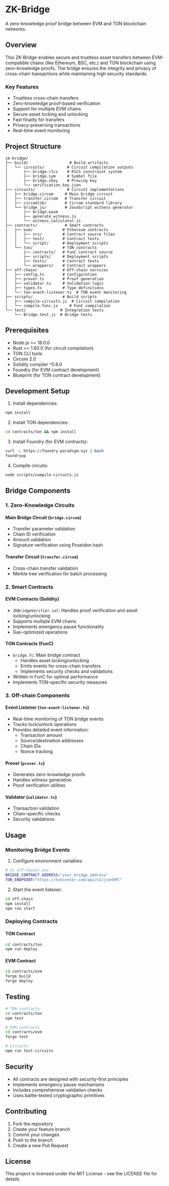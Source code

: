 # ZK-Bridge

A zero-knowledge proof bridge between EVM and TON blockchain networks.

## Overview

This ZK-Bridge enables secure and trustless asset transfers between EVM-compatible chains (like Ethereum, BSC, etc.) and TON blockchain using zero-knowledge proofs. The bridge ensures the integrity and privacy of cross-chain transactions while maintaining high security standards.

### Key Features

- Trustless cross-chain transfers
- Zero-knowledge proof-based verification
- Support for multiple EVM chains
- Secure asset locking and unlocking
- Fast finality for transfers
- Privacy-preserving transactions
- Real-time event monitoring

## Project Structure

```
zk-bridge/
├── build/                  # Build artifacts
│   └── circuits/          # Circuit compilation outputs
│       ├── bridge.r1cs    # R1CS constraint system
│       ├── bridge.sym     # Symbol file
│       ├── bridge.zkey    # Proving key
│       └── verification_key.json
├── circuits/              # Circuit implementations
│   ├── bridge.circom     # Main bridge circuit
│   ├── transfer.circom   # Transfer circuit
│   ├── circomlib/        # Circom standard library
│   └── bridge_js/        # JavaScript witness generator
│       ├── bridge.wasm
│       ├── generate_witness.js
│       └── witness_calculator.js
├── contracts/            # Smart contracts
│   ├── evm/             # Ethereum contracts
│   │   ├── src/         # Contract source files
│   │   ├── test/        # Contract tests
│   │   └── script/      # Deployment scripts
│   └── ton/             # TON contracts
│       ├── contracts/   # FunC contract source
│       ├── scripts/     # Deployment scripts
│       ├── tests/       # Contract tests
│       └── wrappers/    # Contract wrappers
├── off-chain/           # Off-chain services
│   ├── config.ts        # Configuration
│   ├── prover.ts        # Proof generation
│   ├── validator.ts     # Validation logic
│   ├── types.ts         # Type definitions
│   └── ton-event-listener.ts  # TON event monitoring
├── scripts/             # Build scripts
│   ├── compile-circuits.js  # Circuit compilation
│   └── compile-func.js     # FunC compilation
└── test/               # Integration tests
    └── Bridge.test.js  # Bridge tests
```

## Prerequisites

- Node.js >= 16.0.0
- Rust >= 1.60.0 (for circuit compilation)
- TON CLI tools
- Circom 2.0
- Solidity compiler ^0.8.0
- Foundry (for EVM contract development)
- Blueprint (for TON contract development)

## Development Setup

1. Install dependencies:
```bash
npm install
```

2. Install TON dependencies:
```bash
cd contracts/ton && npm install
```

3. Install Foundry (for EVM contracts):
```bash
curl -L https://foundry.paradigm.xyz | bash
foundryup
```

4. Compile circuits:
```bash
node scripts/compile-circuits.js
```

## Bridge Components

### 1. Zero-Knowledge Circuits

#### Main Bridge Circuit (`bridge.circom`)
- Transfer parameter validation
- Chain ID verification
- Amount validation
- Signature verification using Poseidon hash

#### Transfer Circuit (`transfer.circom`)
- Cross-chain transfer validation
- Merkle tree verification for batch processing

### 2. Smart Contracts

#### EVM Contracts (Solidity)
- `ZKBridgeVerifier.sol`: Handles proof verification and asset locking/unlocking
- Supports multiple EVM chains
- Implements emergency pause functionality
- Gas-optimized operations

#### TON Contracts (FunC)
- `bridge.fc`: Main bridge contract
  - Handles asset locking/unlocking
  - Emits events for cross-chain transfers
  - Implements security checks and validations
- Written in FunC for optimal performance
- Implements TON-specific security measures

### 3. Off-chain Components

#### Event Listener (`ton-event-listener.ts`)
- Real-time monitoring of TON bridge events
- Tracks lock/unlock operations
- Provides detailed event information:
  - Transaction amount
  - Source/destination addresses
  - Chain IDs
  - Nonce tracking

#### Prover (`prover.ts`)
- Generates zero-knowledge proofs
- Handles witness generation
- Proof verification utilities

#### Validator (`validator.ts`)
- Transaction validation
- Chain-specific checks
- Security validations

## Usage

### Monitoring Bridge Events

1. Configure environment variables:
```bash
# In off-chain/.env
BRIDGE_CONTRACT_ADDRESS="your_bridge_address"
TON_ENDPOINT="https://toncenter.com/api/v2/jsonRPC"
```

2. Start the event listener:
```bash
cd off-chain
npm install
npm run start
```

### Deploying Contracts

#### TON Contract
```bash
cd contracts/ton
npm run deploy
```

#### EVM Contract
```bash
cd contracts/evm
forge build
forge deploy
```

## Testing

```bash
# TON contracts
cd contracts/ton
npm test

# EVM contracts
cd contracts/evm
forge test

# Circuits
npm run test-circuits
```

## Security

- All contracts are designed with security-first principles
- Implements emergency pause mechanisms
- Includes comprehensive validation checks
- Uses battle-tested cryptographic primitives

## Contributing

1. Fork the repository
2. Create your feature branch
3. Commit your changes
4. Push to the branch
5. Create a new Pull Request

## License

This project is licensed under the MIT License - see the LICENSE file for details.
